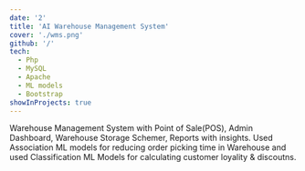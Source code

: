 ```yaml
---
date: '2'
title: 'AI Warehouse Management System'
cover: './wms.png'
github: '/'
tech:
  - Php
  - MySQL
  - Apache
  - ML models
  - Bootstrap
showInProjects: true
---
```


Warehouse Management System with Point of Sale(POS), Admin Dashboard, Warehouse Storage Schemer, Reports with insights. Used Association ML models for reducing order picking time in Warehouse and used Classification ML Models for calculating customer loyality & discoutns.
